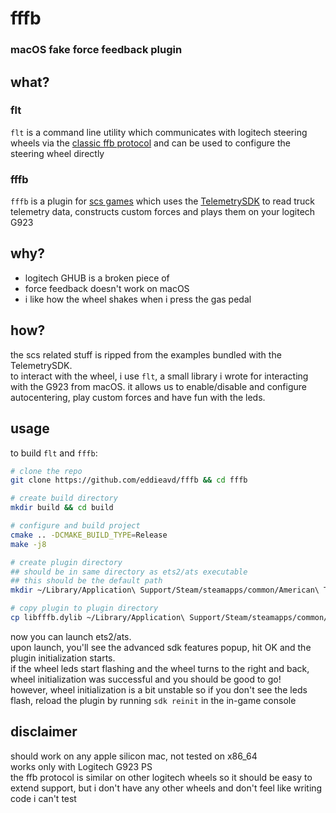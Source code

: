 # fffb  

### macOS fake force feedback plugin

## what?

### flt

`flt` is a command line utility which communicates with logitech steering wheels via the [classic ffb protocol](https://opensource.logitech.com/wiki/force_feedback/Logitech_Force_Feedback_Protocol_V1.6.pdf) and can be used to configure the steering wheel directly  

### fffb
`fffb` is a plugin for [scs games](https://www.scssoft.com/) which uses the [TelemetrySDK](https://modding.scssoft.com/wiki/Documentation/Engine/SDK/Telemetry) to read truck telemetry data, constructs custom forces and plays them on your logitech G923  

## why?

- logitech GHUB is a broken piece of `    `
- force feedback doesn't work on macOS
- i like how the wheel shakes when i press the gas pedal

## how?

the scs related stuff is ripped from the examples bundled with the TelemetrySDK.  
to interact with the wheel, i use `flt`, a small library i wrote for interacting with the G923 from macOS. it allows us to enable/disable and configure autocentering, play custom forces and have fun with the leds.  

## usage

to build `flt` and `fffb`:  

```bash
# clone the repo
git clone https://github.com/eddieavd/fffb && cd fffb

# create build directory
mkdir build && cd build

# configure and build project
cmake .. -DCMAKE_BUILD_TYPE=Release
make -j8

# create plugin directory
## should be in same directory as ets2/ats executable
## this should be the default path
mkdir ~/Library/Application\ Support/Steam/steamapps/common/American\ Truck\ Simulator/American\ Truck\ Simulator.app/Contents/MacOS/plugins

# copy plugin to plugin directory
cp libfffb.dylib ~/Library/Application\ Support/Steam/steamapps/common/American\ Truck\ Simulator/American\ Truck\ Simulator.app/Contents/MacOS/plugins
```

now you can launch ets2/ats.  
upon launch, you'll see the advanced sdk features popup, hit OK and the plugin initialization starts.  
if the wheel leds start flashing and the wheel turns to the right and back, wheel initialization was successful and you should be good to go!  
however, wheel initialization is a bit unstable so if you don't see the leds flash, reload the plugin by running `sdk reinit` in the in-game console  

## disclaimer

should work on any apple silicon mac, not tested on x86_64  
works only with Logitech G923 PS  
the ffb protocol is similar on other logitech wheels so it should be easy to extend support, but i don't have any other wheels and don't feel like writing code i can't test  
